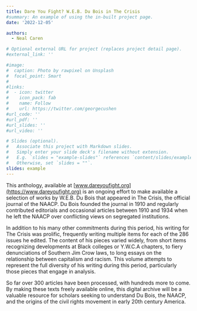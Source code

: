 ```yaml
---
title: Dare You Fight? W.E.B. Du Bois in The Crisis
#summary: An example of using the in-built project page.
date: '2022-12-05'

authors:
  - Neal Caren

# Optional external URL for project (replaces project detail page).
#external_link: ''

#image:
#  caption: Photo by rawpixel on Unsplash
#  focal_point: Smart
#
#links:
#  - icon: twitter
#    icon_pack: fab
#    name: Follow
#    url: https://twitter.com/georgecushen
#url_code: ''
#url_pdf: ''
#url_slides: ''
#url_video: ''

# Slides (optional).
#   Associate this project with Markdown slides.
#   Simply enter your slide deck's filename without extension.
#   E.g. `slides = "example-slides"` references `content/slides/example-slides.md`.
#   Otherwise, set `slides = ""`.
slides: example
---
```


This anthology, available at [www.dareyoufight.org](https://www.dareyoufight.org) is an ongoing effort to make available a selection of works by W.E.B. Du Bois that appeared in The Crisis, the official journal of the NAACP. Du Bois founded the journal in 1910 and regularly contributed editorials and occasional articles between 1910 and 1934 when he left the NAACP over conflicting views on segregated institutions.

In addition to his many other commitments during this period, his writing for The Crisis was prolific, frequently writing multiple items for each of the 286 issues he edited. The content of his pieces varied widely, from short items recognizing developments at Black colleges or Y.W.C.A chapters, to fiery denunciations of Southern Jim Crow laws, to long essays on the relationship between capitalism and racism. This volume attempts to represent the full diversity of his writing during this period, particularly those pieces that engage in analysis.

So far over 300 articles have been processed, with hundreds more to come. By making these texts freely available online, this digital archive will be a valuable resource for scholars seeking to understand Du Bois, the NAACP, and the origins of the civil rights movement in early 20th century America.